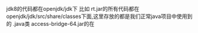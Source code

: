 jdk8的代码都在openjdk/jdk下
比如
rt.jar的所有代码都在openjdk/jdk/src/share/classes下面,这里存放的都是我们正常java项目中使用到的 .java类
access-bridge-64.jar的在
